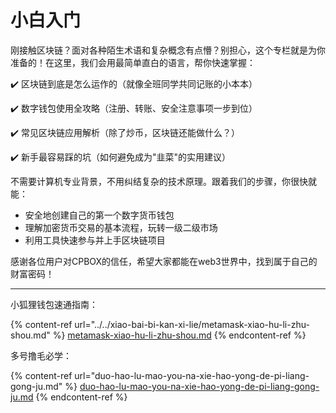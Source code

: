 # 小白入门

刚接触区块链？面对各种陌生术语和复杂概念有点懵？别担心，这个专栏就是为你准备的！在这里，我们会用最简单直白的语言，帮你快速掌握：

✔️ 区块链到底是怎么运作的（就像全班同学共同记账的小本本）

✔️ 数字钱包使用全攻略（注册、转账、安全注意事项一步到位）

✔️ 常见区块链应用解析（除了炒币，区块链还能做什么？）

✔️ 新手最容易踩的坑（如何避免成为"韭菜"的实用建议）

不需要计算机专业背景，不用纠结复杂的技术原理。跟着我们的步骤，你很快就能：

* 安全地创建自己的第一个数字货币钱包
* 理解加密货币交易的基本流程，玩转一级二级市场
* 利用工具快速参与并上手区块链项目

感谢各位用户对CPBOX的信任，希望大家都能在web3世界中，找到属于自己的财富密码！

***

小狐狸钱包速通指南：

{% content-ref url="../../xiao-bai-bi-kan-xi-lie/metamask-xiao-hu-li-zhu-shou.md" %}
[metamask-xiao-hu-li-zhu-shou.md](../../xiao-bai-bi-kan-xi-lie/metamask-xiao-hu-li-zhu-shou.md)
{% endcontent-ref %}

多号撸毛必学：

{% content-ref url="duo-hao-lu-mao-you-na-xie-hao-yong-de-pi-liang-gong-ju.md" %}
[duo-hao-lu-mao-you-na-xie-hao-yong-de-pi-liang-gong-ju.md](duo-hao-lu-mao-you-na-xie-hao-yong-de-pi-liang-gong-ju.md)
{% endcontent-ref %}

